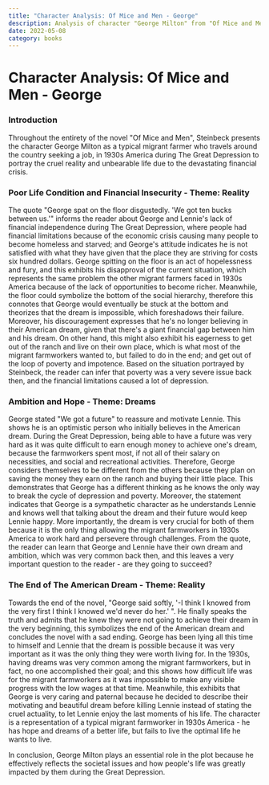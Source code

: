 ```yaml
---
title: "Character Analysis: Of Mice and Men - George"
description: Analysis of character "George Milton" from "Of Mice and Men"
date: 2022-05-08
category: books
---
```


# Character Analysis: Of Mice and Men - George

### Introduction

Throughout the entirety of the novel "Of Mice and Men", Steinbeck presents the character George Milton as a typical migrant farmer who travels around the country seeking a job, in 1930s America during The Great Depression to portray the cruel reality and unbearable life due to the devastating financial crisis.

### Poor Life Condition and Financial Insecurity - Theme: Reality

The quote "George spat on the floor disgustedly. 'We got ten bucks between us.'" informs the reader about George and Lennie's lack of financial independence during The Great Depression, where people had financial limitations because of the economic crisis causing many people to become homeless and starved; and George's attitude indicates he is not satisfied with what they have given that the place they are striving for costs six hundred dollars. George spitting on the floor is an act of hopelessness and fury, and this exhibits his disapproval of the current situation, which represents the same problem the other migrant farmers faced in 1930s America because of the lack of opportunities to become richer. Meanwhile, the floor could symbolize the bottom of the social hierarchy, therefore this connotes that George would eventually be stuck at the bottom and theorizes that the dream is impossible, which foreshadows their failure. Moreover, his discouragement expresses that he's no longer believing in their American dream, given that there's a giant financial gap between him and his dream. On other hand, this might also exhibit his eagerness to get out of the ranch and live on their own place, which is what most of the migrant farmworkers wanted to, but failed to do in the end; and get out of the loop of poverty and impotence. Based on the situation portrayed by Steinbeck, the reader can infer that poverty was a very severe issue back then, and the financial limitations caused a lot of depression.

### Ambition and Hope - Theme: Dreams

George stated "We got a future" to reassure and motivate Lennie. This shows he is an optimistic person who initially believes in the American dream. During the Great Depression, being able to have a future was very hard as it was quite difficult to earn enough money to achieve one's dream, because the farmworkers spent most, if not all of their salary on necessities, and social and recreational activities. Therefore, George considers themselves to be different from the others because they plan on saving the money they earn on the ranch and buying their little place. This demonstrates that George has a different thinking as he knows the only way to break the cycle of depression and poverty. Moreover, the statement indicates that George is a sympathetic character as he understands Lennie and knows well that talking about the dream and their future would keep Lennie happy. More importantly, the dream is very crucial for both of them because it is the only thing allowing the migrant farmworkers in 1930s America to work hard and persevere through challenges. From the quote, the reader can learn that George and Lennie have their own dream and ambition, which was very common back then, and this leaves a very important question to the reader - are they going to succeed?

### The End of The American Dream - Theme: Reality

Towards the end of the novel, "George said softly, '-I think I knowed from the very first I think I knowed we'd never do her.' ". He finally speaks the truth and admits that he knew they were not going to achieve their dream in the very beginning, this symbolizes the end of the American dream and concludes the novel with a sad ending. George has been lying all this time to himself and Lennie that the dream is possible because it was very important as it was the only thing they were worth living for. In the 1930s, having dreams was very common among the migrant farmworkers, but in fact, no one accomplished their goal; and this shows how difficult life was for the migrant farmworkers as it was impossible to make any visible progress with the low wages at that time. Meanwhile, this exhibits that George is very caring and paternal because he decided to describe their motivating and beautiful dream before killing Lennie instead of stating the cruel actuality, to let Lennie enjoy the last moments of his life. The character is a representation of a typical migrant farmworker in 1930s America - he has hope and dreams of a better life, but fails to live the optimal life he wants to live.

In conclusion, George Milton plays an essential role in the plot because he effectively reflects the societal issues and how people's life was greatly impacted by them during the Great Depression.
